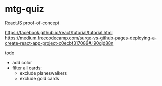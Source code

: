 # mtg-quiz
ReactJS proof-of-concept

https://facebook.github.io/react/tutorial/tutorial.html
https://medium.freecodecamp.com/surge-vs-github-pages-deploying-a-create-react-app-project-c0ecbf317089#.i90gjd88n

todo

- add color
- filter all cards:
  - exclude planeswalkers
  - exclude gold cards

